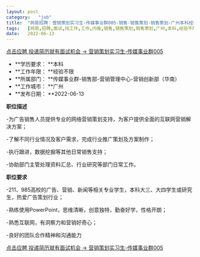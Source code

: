 ```yaml
---
layout:	post
category:	"job"
title:	"网易招聘：营销策划实习生-传媒事业群005-销售-销售策划-销售策划-广州本科经验不限"
tags:	[网易,招聘,面试,找工作,工作,内推,销售,销售策划,销售策划,广州,本科,经验不限]
date:	2022-06-13
---
```


[点击应聘 投递简历就有面试机会 ->  营销策划实习生-传媒事业群005](http://mobile.bole.netease.com/bole/boleDetail?id=40861&employeeId=346f03c3cda5f04c&key=all)



- **学历要求： **本科
- **工作年限： **经验不限
- **所属部门： **传媒事业群-销售部-营销管理中心-营销创新部（华南）
- **工作城市： **广州
- **发布日期： **2022-06-13



**职位描述**

-为广告销售人员提供专业的网络营销策划支持，为客户提供全面的互联网营销解决方案；

-了解不同行业情况及客户需求，完成行业推广策划及方案制作；

-执行跟进，数据挖掘等其他日常销售支持；

-协助部门主管处理资料汇总、行业研究等部门日常工作。



**职位要求**

-211、985高校的广告、营销、新闻等相关专业学生，本科大三、大四学生或研究生，热爱广告策划行业；

-熟练使用PowerPoint，思维清晰，创意独特，勤奋好学，性格开朗；  

-熟悉互联网，有洞察力和营销好奇心；

-良好的团队合作精神和沟通能力



[点击应聘 投递简历就有面试机会 ->  营销策划实习生-传媒事业群005](http://mobile.bole.netease.com/bole/boleDetail?id=40861&employeeId=346f03c3cda5f04c&key=all)